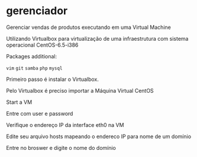 gerenciador
===========

Gerenciar vendas de produtos executando em uma Virtual Machine

Utilizando Virtualbox para virtualização de uma infraestrutura com sistema operacional CentOS-6.5-i386

Packages additional:

``vim``
``git``
``samba``
``php``
``mysql``

Primeiro passo é instalar o Virtualbox. 

Pelo Virtualbox é preciso importar a Máquina Virtual CentOS

Start a VM

Entre com user e password

Verifique o endereço IP da interface eth0 na VM

Edite seu arquivo hosts mapeando o endereco IP para nome de um domínio

Entre no broswer e digite o nome do domínio